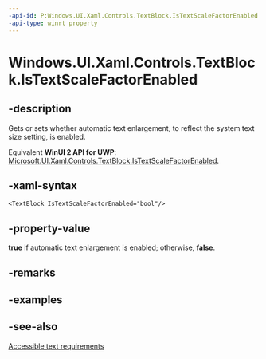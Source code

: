 ```yaml
---
-api-id: P:Windows.UI.Xaml.Controls.TextBlock.IsTextScaleFactorEnabled
-api-type: winrt property
---
```


<!-- Property syntax
public bool IsTextScaleFactorEnabled { get;  set; }
-->

# Windows.UI.Xaml.Controls.TextBlock.IsTextScaleFactorEnabled

## -description
Gets or sets whether automatic text enlargement, to reflect the system text size setting, is enabled.

Equivalent **WinUI 2 API for UWP**: [Microsoft.UI.Xaml.Controls.TextBlock.IsTextScaleFactorEnabled](/windows/winui/api/microsoft.ui.xaml.controls.textblock.istextscalefactorenabled).

## -xaml-syntax
```xaml
<TextBlock IsTextScaleFactorEnabled="bool"/>
```


## -property-value
**true** if automatic text enlargement is enabled; otherwise, **false**.

## -remarks

## -examples

## -see-also
[Accessible text requirements](/windows/uwp/accessibility/accessible-text-requirements)
